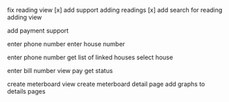 fix reading view [x]
add support adding readings [x]
add search for reading adding view

add payment support


enter phone number 
enter house number

enter phone number 
get list of linked houses
select house 


enter bill number
view 
pay
get status


create meterboard view
create meterboard detail page
add graphs to details pages